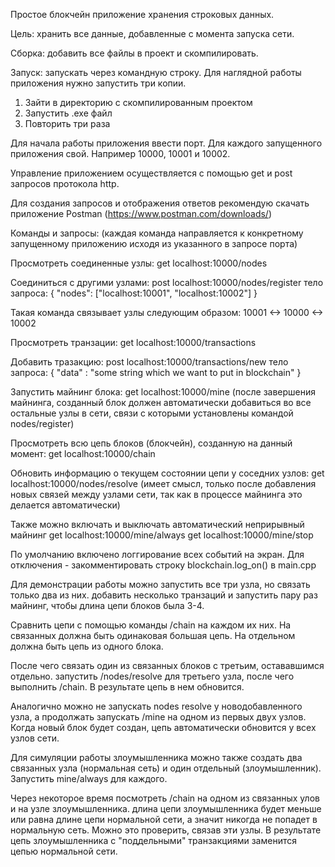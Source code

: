 Простое блокчейн приложение хранения строковых данных.

Цель: хранить все данные, добавленные с момента запуска сети.

Сборка: добавить все файлы в проект и скомпилировать.

Запуск: запускать через командную строку. 
Для наглядной работы приложения нужно запустить три копии.
1. Зайти в директорию с скомпилированным проектом
2. Запустить .exe файл
3. Повторить три раза

Для начала работы приложения ввести порт. 
Для каждого запущенного приложения свой.
Например 10000, 10001 и 10002.

Управление приложением осуществляется с помощью get
и post запросов протокола http.

Для создания запросов и отображения ответов рекомендую 
скачать приложение Postman (https://www.postman.com/downloads/)

Команды и запросы:
(каждая команда направляется к конкретному запущенному 
приложению исходя из указанного в запросе порта)


Просмотреть соединенные узлы:
get localhost:10000/nodes

Соединиться с другими узлами:
post localhost:10000/nodes/register
тело запроса:
{
    "nodes": ["localhost:10001", "localhost:10002"]
}

Такая команда связывает узлы следующим образом:
10001 <-> 10000 <-> 10002 


Просмотреть транзации:
get localhost:10000/transactions

Добавить тразакцию:
post localhost:10000/transactions/new
тело запроса:
{
    "data" : "some string which we want to put in blockchain"
}

Запустить майнинг блока:
get localhost:10000/mine
(после завершения майнинга, созданный блок должен
автоматически добавиться во все остальные узлы в сети,
связи с которыми установлены командой nodes/register)

Просмотреть всю цепь блоков (блокчейн), созданную на данный момент:
get localhost:10000/chain

Обновить информацию о текущем состоянии цепи у соседних узлов:
get localhost:10000/nodes/resolve
(имеет смысл, только после добавления новых связей между узлами сети, 
так как в процессе майнинга это делается автоматически)


Также можно включать и выключать автоматический неприрывный майнинг
get localhost:10000/mine/always
get localhost:10000/mine/stop


По умолчанию включено логгирование всех событий на экран.
Для отключения - закомментировать строку blockchain.log_on() в main.cpp


Для демонстрации работы можно запустить все три узла, но связать только два из них.
добавить несколько транзаций и запустить пару раз майнинг, чтобы длина цепи блоков была 3-4.

Сравнить цепи с помощью команды /chain на каждом их них.
На связанных должна быть одинаковая большая цепь. На отдельном должна быть цепь из одного блока.

После чего связать один из связанных блоков с третьим, остававшимся отдельно.
запустить /nodes/resolve для третьего узла, после чего выполнить /chain.
В результате цепь в нем обновится. 

Аналогично можно не запускать nodes resolve у новодобавленного узла, а продолжать запускать /mine на одном из первых двух узлов.
Когда новый блок будет создан, цепь автоматически обновится у всех узлов сети.

Для симуляции работы злоумышленника можно также создать два связанных узла (нормальная сеть)
и один отдельный (злоумышленник). Запустить mine/always для каждого. 

Через некоторое время посмотреть /chain на одном из связанных улов и на узле злоумышленника.
длина цепи злоумышленника будет меньше или равна длине цепи нормальной сети, а значит никогда не попадет в нормальную сеть.
Можно это проверить, связав эти узлы. В результате цепь злоумышленника с "поддельными" транзакциями заменится цепью нормальной сети.



